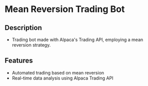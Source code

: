 # Mean Reversion Trading Bot

## Description

- Trading bot made with Alpaca's Trading API, employing a mean reversion strategy.

## Features

- Automated trading based on mean reversion
- Real-time data analysis using Alpaca Trading API
